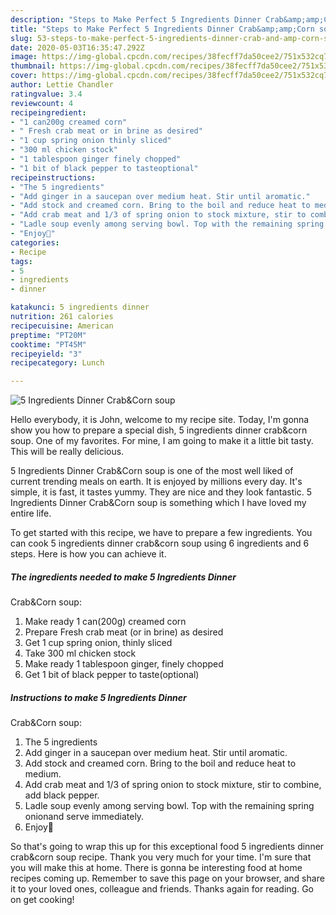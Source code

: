 ```yaml
---
description: "Steps to Make Perfect 5 Ingredients Dinner Crab&amp;amp;Corn soup"
title: "Steps to Make Perfect 5 Ingredients Dinner Crab&amp;amp;Corn soup"
slug: 53-steps-to-make-perfect-5-ingredients-dinner-crab-and-amp-corn-soup
date: 2020-05-03T16:35:47.292Z
image: https://img-global.cpcdn.com/recipes/38fecff7da50cee2/751x532cq70/5-ingredients-dinner-crabcorn-soup-recipe-main-photo.jpg
thumbnail: https://img-global.cpcdn.com/recipes/38fecff7da50cee2/751x532cq70/5-ingredients-dinner-crabcorn-soup-recipe-main-photo.jpg
cover: https://img-global.cpcdn.com/recipes/38fecff7da50cee2/751x532cq70/5-ingredients-dinner-crabcorn-soup-recipe-main-photo.jpg
author: Lettie Chandler
ratingvalue: 3.4
reviewcount: 4
recipeingredient:
- "1 can200g creamed corn"
- " Fresh crab meat or in brine as desired"
- "1 cup spring onion thinly sliced"
- "300 ml chicken stock"
- "1 tablespoon ginger finely chopped"
- "1 bit of black pepper to tasteoptional"
recipeinstructions:
- "The 5 ingredients"
- "Add ginger in a saucepan over medium heat. Stir until aromatic."
- "Add stock and creamed corn. Bring to the boil and reduce heat to medium."
- "Add crab meat and 1/3 of spring onion to stock mixture, stir to combine, add black pepper."
- "Ladle soup evenly among serving bowl. Top with the remaining spring onionand serve immediately."
- "Enjoy🌹"
categories:
- Recipe
tags:
- 5
- ingredients
- dinner

katakunci: 5 ingredients dinner 
nutrition: 261 calories
recipecuisine: American
preptime: "PT20M"
cooktime: "PT45M"
recipeyield: "3"
recipecategory: Lunch

---
```



![5 Ingredients Dinner
Crab&amp;Corn soup](https://img-global.cpcdn.com/recipes/38fecff7da50cee2/751x532cq70/5-ingredients-dinner-crabcorn-soup-recipe-main-photo.jpg)

Hello everybody, it is John, welcome to my recipe site. Today, I'm gonna show you how to prepare a special dish, 5 ingredients dinner
crab&amp;corn soup. One of my favorites. For mine, I am going to make it a little bit tasty. This will be really delicious.



5 Ingredients Dinner
Crab&amp;Corn soup is one of the most well liked of current trending meals on earth. It is enjoyed by millions every day. It's simple, it is fast, it tastes yummy. They are nice and they look fantastic. 5 Ingredients Dinner
Crab&amp;Corn soup is something which I have loved my entire life.


To get started with this recipe, we have to prepare a few ingredients. You can cook 5 ingredients dinner
crab&amp;corn soup using 6 ingredients and 6 steps. Here is how you can achieve it.

<!--inarticleads1-->

##### The ingredients needed to make 5 Ingredients Dinner
Crab&amp;Corn soup:

1. Make ready 1 can(200g) creamed corn
1. Prepare  Fresh crab meat (or in brine) as desired
1. Get 1 cup spring onion, thinly sliced
1. Take 300 ml chicken stock
1. Make ready 1 tablespoon ginger, finely chopped
1. Get 1 bit of black pepper to taste(optional)




<!--inarticleads2-->

##### Instructions to make 5 Ingredients Dinner
Crab&amp;Corn soup:

1. The 5 ingredients
1. Add ginger in a saucepan over medium heat. Stir until aromatic.
1. Add stock and creamed corn. Bring to the boil and reduce heat to medium.
1. Add crab meat and 1/3 of spring onion to stock mixture, stir to combine, add black pepper.
1. Ladle soup evenly among serving bowl. Top with the remaining spring onionand serve immediately.
1. Enjoy🌹




So that's going to wrap this up for this exceptional food 5 ingredients dinner
crab&amp;corn soup recipe. Thank you very much for your time. I'm sure that you will make this at home. There is gonna be interesting food at home recipes coming up. Remember to save this page on your browser, and share it to your loved ones, colleague and friends. Thanks again for reading. Go on get cooking!
